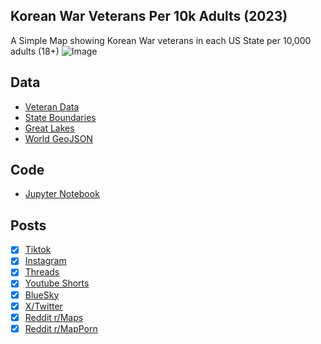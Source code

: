 ## Korean War Veterans Per 10k Adults (2023)
A Simple Map showing Korean War veterans in each US State per 10,000 adults (18+)
![Image](https://drive.google.com/uc?export=view&id=1SKLb4TJXXh1WBKjmg2dJEI30ooa6fcTA)

## Data
* [Veteran Data](https://data.census.gov/table/ACSST5Y2023.S2101?q=Veterans&g=010XX00US$0400000&y=2023&moe=false)
* [State Boundaries](https://www.census.gov/geographies/mapping-files/time-series/geo/carto-boundary-file.html)
* [Great Lakes](https://usicecenter.gov/Products/GreatLakesData)
* [World GeoJSON](https://public.opendatasoft.com/explore/dataset/world-administrative-boundaries/export/?flg=en-us)

## Code
* [Jupyter Notebook](FormatData.ipynb)

## Posts
- [x] [Tiktok](https://www.tiktok.com/@vinemapper/video/7480270172146650410)
- [x] [Instagram](https://www.instagram.com/p/DHB-pBgz9s2/)
- [x] [Threads](https://www.threads.net/@vinemapper/post/DHB-pgwTi2P)
- [x] [Youtube Shorts](https://youtube.com/shorts/Ave3m22lIAc)
- [x] [BlueSky](https://bsky.app/profile/vinemapper.bsky.social/post/3lk2cnoev7c2q)
- [x] [X/Twitter](https://x.com/VineMapper/status/1899183785067094190)
- [x] [Reddit r/Maps](https://www.reddit.com/r/Maps/comments/1j87dos/korean_war_veterans_per_10000_adults_2023/)
- [x] [Reddit r/MapPorn](https://www.reddit.com/r/MapPorn/comments/1j87dn8/korean_war_veterans_per_10000_adults_2023/)
